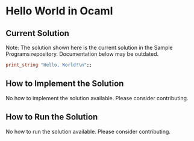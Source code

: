 # Hello World in Ocaml

## Current Solution

Note: The solution shown here is the current solution in the Sample Programs repository. Documentation below may be outdated.

```Ocaml
print_string "Hello, World!\n";;

```

## How to Implement the Solution

No how to implement the solution available. Please consider contributing.

## How to Run the Solution

No how to run the solution available. Please consider contributing.